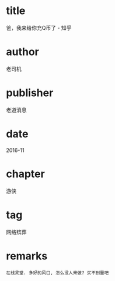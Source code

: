 # title
爸，我来给你充Q币了 - 知乎

# author
老司机

# publisher
老道消息

# date
2016-11

# chapter
游侠

# tag
网络殡葬

# remarks
`在线灵堂. 多好的风口, 怎么没人来做? 买不到量吧`
